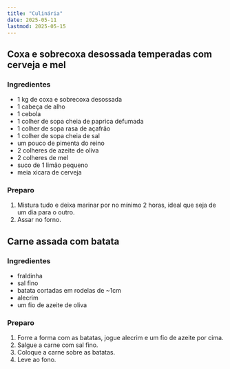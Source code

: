 ```yaml
---
title: "Culinária"
date: 2025-05-11
lastmod: 2025-05-15
---
```


## Coxa e sobrecoxa desossada temperadas com cerveja e mel
### Ingredientes
- 1 kg de coxa e sobrecoxa desossada
- 1 cabeça de alho
- 1 cebola
- 1 colher de sopa cheia de paprica defumada
- 1 colher de sopa rasa de açafrão
- 1 colher de sopa cheia de sal
- um pouco de pimenta do reino
- 2 colheres de azeite de oliva
- 2 colheres de mel
- suco de 1 limão pequeno
- meia xicara de cerveja

### Preparo
1. Mistura tudo e deixa marinar por no mínimo 2 horas, ideal que seja de um dia
   para o outro.
2. Assar no forno.


## Carne assada com batata
### Ingredientes
- fraldinha
- sal fino
- batata cortadas em rodelas de ~1cm
- alecrim
- um fio de azeite de oliva

### Preparo
1. Forre a forma com as batatas, jogue alecrim e um fio de azeite por cima.
2. Salgue a carne com sal fino.
3. Coloque a carne sobre as batatas.
4. Leve ao fono.
